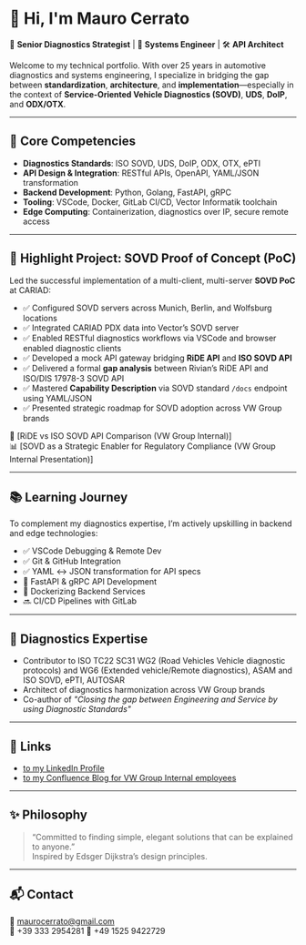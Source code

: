 
# 👋 Hi, I'm Mauro Cerrato

🚗 **Senior Diagnostics Strategist** | 🧠 **Systems Engineer** | 🛠️ **API Architect**

Welcome to my technical portfolio. With over 25 years in automotive diagnostics and systems engineering, I specialize in bridging the gap between **standardization**, **architecture**, and **implementation**—especially in the context of **Service-Oriented Vehicle Diagnostics (SOVD)**, **UDS**, **DoIP**, and **ODX/OTX**.

---

## 🔧 Core Competencies

- **Diagnostics Standards**: ISO SOVD, UDS, DoIP, ODX, OTX, ePTI
- **API Design & Integration**: RESTful APIs, OpenAPI, YAML/JSON transformation
- **Backend Development**: Python, Golang, FastAPI, gRPC
- **Tooling**: VSCode, Docker, GitLab CI/CD, Vector Informatik toolchain
- **Edge Computing**: Containerization, diagnostics over IP, secure remote access

---

## 🚀 Highlight Project: SOVD Proof of Concept (PoC)

Led the successful implementation of a multi-client, multi-server **SOVD PoC** at CARIAD:

- ✅ Configured SOVD servers across Munich, Berlin, and Wolfsburg locations
- ✅ Integrated CARIAD PDX data into Vector’s SOVD server
- ✅ Enabled RESTful diagnostics workflows via VSCode and browser enabled diagnostic clients
- ✅ Developed a mock API gateway bridging **RiDE API** and **ISO SOVD API**
- ✅ Delivered a formal **gap analysis** between Rivian’s RiDE API and ISO/DIS 17978-3 SOVD API
- ✅ Mastered **Capability Description** via SOVD standard `/docs` endpoint using YAML/JSON
- ✅ Presented strategic roadmap for SOVD adoption across VW Group brands

📄 [RiDE vs ISO SOVD API Comparison (VW Group Internal)]  
📊 [SOVD as a Strategic Enabler for Regulatory Compliance (VW Group Internal Presentation)]

---

## 📚 Learning Journey

To complement my diagnostics expertise, I’m actively upskilling in backend and edge technologies:

- ✅ VSCode Debugging & Remote Dev
- ✅ Git & GitHub Integration
- ✅ YAML ↔ JSON transformation for API specs
- 🔄 FastAPI & gRPC API Development
- 🔄 Dockerizing Backend Services
- 🔜 CI/CD Pipelines with GitLab

---

## 🧠 Diagnostics Expertise

- Contributor to ISO TC22 SC31 WG2 (Road Vehicles Vehicle diagnostic protocols) and WG6 (Extended vehicle/Remote diagnostics), ASAM and ISO SOVD, ePTI, AUTOSAR
- Architect of diagnostics harmonization across VW Group brands
- Co-author of *"Closing the gap between Engineering and Service by using Diagnostic Standards"*

---

## 📎 Links

- [to my LinkedIn Profile](https://www.linkedin.com/in/mauro-cerrato-583b82b/)
- [to my Confluence Blog for VW Group Internal employees](https://devstack.vwgroup.com/confluence/pages/viewrecentblogposts.action?key=~w4x2g1a)

---

## ✨ Philosophy

> “Committed to finding simple, elegant solutions that can be explained to anyone.”  
Inspired by Edsger Dijkstra’s design principles.

---

## 📬 Contact

📧 maurocerrato@gmail.com  
📱 +39 333 2954281
📱 +49 1525 9422729
